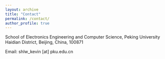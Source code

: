 ```yaml
---
layout: archive
title: "Contact"
permalink: /contact/
author_profile: true
---
```

School of Electronics Engineering and Computer Science, Peking University<br>
Haidian District, Beijing, China, 100871<br>

Email: shlw_kevin [at] pku.edu.cn

